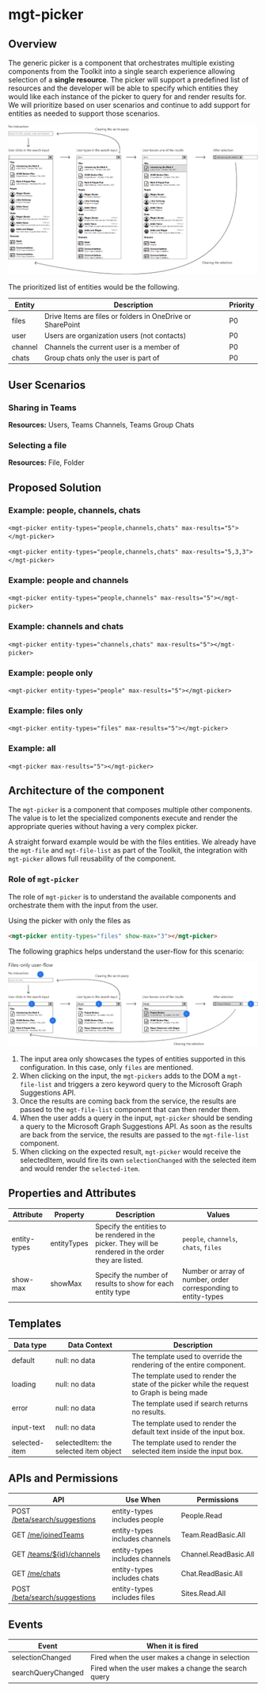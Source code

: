 # mgt-picker

## Overview
The generic picker is a component that orchestrates multiple existing components from the Toolkit into a single search experience allowing selection of a **single resource**. The picker will support a predefined list of resources and the developer will be able to specify which entities they would like each instance of the picker to query for and render results for. We will prioritize based on user scenarios and continue to add support for entities as needed to support those scenarios.

![](./images/mgt-picker.png)

The prioritized list of entities would be the following.

| Entity  | Description                                                | Priority |
| ------- | ---------------------------------------------------------- | -------- |
| files   | Drive Items are files or folders in OneDrive or SharePoint | P0       |
| user    | Users are organization users (not contacts)                | P0       |
| channel | Channels the current user is a member of                   | P0       |
| chats   | Group chats only the user is part of                       | P0       |

## User Scenarios

### Sharing in Teams

**Resources:** Users, Teams Channels, Teams Group Chats

### Selecting a file

**Resources:** File, Folder

## Proposed Solution

### Example: people, channels, chats
`<mgt-picker entity-types="people,channels,chats" max-results="5"></mgt-picker>`

`<mgt-picker entity-types="people,channels,chats" max-results="5,3,3"></mgt-picker>`

### Example: people and channels
`<mgt-picker entity-types="people,channels" max-results="5"></mgt-picker>`

### Example: channels and chats
`<mgt-picker entity-types="channels,chats" max-results="5"></mgt-picker>`
 
### Example: people only
`<mgt-picker entity-types="people" max-results="5"></mgt-picker>`

### Example: files only
`<mgt-picker entity-types="files" max-results="5"></mgt-picker>`

### Example: all
`<mgt-picker max-results="5"></mgt-picker>`

## Architecture of the component

The `mgt-picker` is a component that composes multiple other components. The value is to let the specialized components execute and render the appropriate queries without having a very complex picker.

A straight forward example would be with the files entities. We already have the `mgt-file` and `mgt-file-list` as part of the Toolkit, the integration with `mgt-picker` allows full reusability of the component.

### Role of `mgt-picker`

The role of `mgt-picker` is to understand the available components and orchestrate them with the input from the user. 

Using the picker with only the files as

```html
<mgt-picker entity-types="files" show-max="3"></mgt-picker>
```

The following graphics helps understand the user-flow for this scenario: 

![](images/mgt-picker-files.png)

1. The input area only showcases the types of entities supported in this configuration. In this case, only `files` are mentioned. 
2. When clicking on the input, the `mgt-pickers` adds to the DOM a `mgt-file-list` and triggers a zero keyword query to the Microsoft Graph Suggestions API. 
3. Once the results are coming back from the service, the results are passed to the `mgt-file-list` component that can then render them.
4. When the user adds a query in the input, `mgt-picker` should be sending a query to the Microsoft Graph Suggestions API. As soon as the results are back from the service, the results are passed to the `mgt-file-list` component.
5. When clicking on the expected result, `mgt-picker` would receive the selectedItem, would fire its own `selectionChanged` with the selected item and would render the `selected-item`.

## Properties and Attributes

| Attribute    | Property    | Description                                                                                            | Values                                                         |
| ------------ | ----------- | ------------------------------------------------------------------------------------------------------ | -------------------------------------------------------------- |
| entity-types | entityTypes | Specify the entities to be rendered in the picker. They will be rendered in the order they are listed. | `people`, `channels`, `chats`, `files`                         |
| show-max     | showMax     | Specify the number of results to show for each entity type                                             | Number or array of number, order corresponding to entity-types |

## Templates

| Data type     | Data Context                           | Description                                                                                  |
| ------------- | -------------------------------------- | -------------------------------------------------------------------------------------------- |
| default       | null: no data                          | The template used to override the rendering of the entire component.                         |
| loading       | null: no data                          | The template used to render the state of the picker while the request to Graph is being made |
| error         | null: no data                          | The template used if search returns no results.                                              |
| input-text    | null: no data                          | The template used to render the default text inside of the input box.                        |
| selected-item | selectedItem: the selected item object | The template used to render the selected item inside the input box.                          |


## APIs and Permissions

| API                                                                                                                   | Use When                       | Permissions           |
| --------------------------------------------------------------------------------------------------------------------- | ------------------------------ | --------------------- |
| POST [/beta/search/suggestions](#)                                                                                    | entity-types includes people   | People.Read           |
| GET [/me/joinedTeams](https://docs.microsoft.com/en-us/graph/api/user-list-joinedteams?view=graph-rest-1.0&tabs=http) | entity-types includes channels | Team.ReadBasic.All    |
| GET [/teams/${id}/channels](https://docs.microsoft.com/en-us/graph/api/channel-list?view=graph-rest-1.0&tabs=http)    | entity-types includes channels | Channel.ReadBasic.All |
| GET [/me/chats](https://docs.microsoft.com/en-us/graph/api/chat-list?view=graph-rest-1.0&tabs=http)                   | entity-types includes chats    | Chat.ReadBasic.All    |
| POST [/beta/search/suggestions](#)                                                                                    | entity-types includes files    | Sites.Read.All        |

## Events

| Event              | When it is fired                                    |
| ------------------ | --------------------------------------------------- |
| selectionChanged   | Fired when the user makes a change in selection     |
| searchQueryChanged | Fired when the user makes a change the search query |